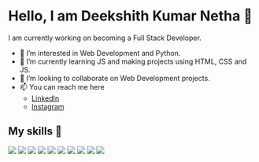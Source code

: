 # Hello, I am Deekshith Kumar Netha 👋

I am currently working on becoming a Full Stack Developer.

- 👀 I’m interested in Web Development and Python.
- 🌱 I’m currently learning JS and making projects using HTML, CSS and JS.
- 💞️ I’m looking to collaborate on Web Development projects.
- 📫 You can reach me here
  - [LinkedIn](https://www.linkedin.com/in/deekshith-kumar-netha-bamandla-n-097a93160/)
  - [Instagram](https://www.instagram.com/deekshith.netha/)

## My skills 🚀

![](https://img.shields.io/badge/PYTHON-green?style=for-the-badge&logo=python&logoColor=white)
![](https://img.shields.io/badge/HTML5-E34F26?style=for-the-badge&logo=html5&logoColor=white)
![](https://img.shields.io/badge/JavaScript-F7DF1E?style=for-the-badge&logo=javascript&logoColor=black)
![](https://img.shields.io/badge/Node.js-43853D?style=for-the-badge&logo=node.js&logoColor=white)
![](https://img.shields.io/badge/CSS3-1572B6?style=for-the-badge&logo=css3&logoColor=white)
![](https://img.shields.io/badge/Express.js-404D59?style=for-the-badge)
![](https://img.shields.io/badge/Bootstrap-563D7C?style=for-the-badge&logo=bootstrap&logoColor=white)
![](https://img.shields.io/badge/Netlify-00C7B7?style=for-the-badge&logo=netlify&logoColor=white)
![](https://img.shields.io/badge/MongoDB-4EA94B?style=for-the-badge&logo=mongodb&logoColor=white)
![](https://img.shields.io/badge/Heroku-430098?style=for-the-badge&logo=heroku&logoColor=white)

<!---
bndkn24/bndkn24 is a ✨ special ✨ repository because its `README.md` (this file) appears on your GitHub profile.
You can click the Preview link to take a look at your changes.
--->
